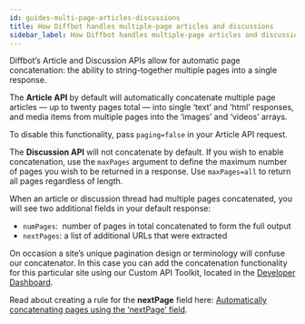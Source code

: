```yaml
---
id: guides-multi-page-articles-discussions
title: How Diffbot handles multiple-page articles and discussions
sidebar_label: How Diffbot handles multiple-page articles and discussions
---
```


<div class="entry-content">
		<p>Diffbot’s Article and Discussion APIs allow for automatic page concatenation: the ability to string-together multiple pages into a single response.</p>
<p>The <strong>Article API</strong> by default will automatically concatenate multiple page articles — up to twenty pages total — into single ‘text’ and ‘html’ responses, and media items from multiple pages into the ‘images’ and ‘videos’ arrays.</p>
<p>To disable this functionality, pass <code>paging=false</code> in your Article API request.</p>
<p>The <strong>Discussion API</strong> will not concatenate by default. If you wish to enable concatenation, use the <code>maxPages</code> argument to define the maximum number of pages you wish to be returned in a response. Use <code>maxPages=all</code> to return all pages regardless of length.</p>
<p>When an article or discussion thread had multiple pages concatenated, you will see two additional fields in your default response:</p>
<ul>
<li>
<code>numPages</code>:  number of pages in total concatenated to form the full output</li>
<li>
<code>nextPages</code>: a list of additional URLs that were extracted</li>
</ul>
<p>On occasion a site’s unique pagination design or terminology will confuse our concatenator. In this case you can add the concatenation functionality for this particular site using our Custom API Toolkit, located in the <a title="Developer Dashboard" href="http://www.diffbot.com/dev" target="_self">Developer Dashboard</a>.</p>
<p>Read about creating a rule for the <strong>nextPage</strong> field here: <a title="Automatically concatenating pages using the ‘nextPage’ field" href="guides-concatenate-multipage-articles">Automatically concatenating pages using the ‘nextPage’ field</a>.</p>
			</div>
